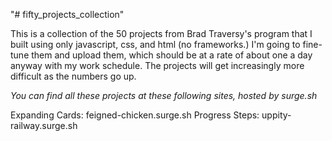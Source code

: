 "# fifty_projects_collection"

This is a collection of the 50 projects from Brad Traversy's program that I built using only javascript, css, and html (no frameworks.)
I'm going to fine-tune them and upload them, which should be at a rate of about one a day anyway with my work schedule.
The projects will get increasingly more difficult as the numbers go up.

_You can find all these projects at these following sites, hosted by surge.sh_

Expanding Cards: feigned-chicken.surge.sh
Progress Steps: uppity-railway.surge.sh

